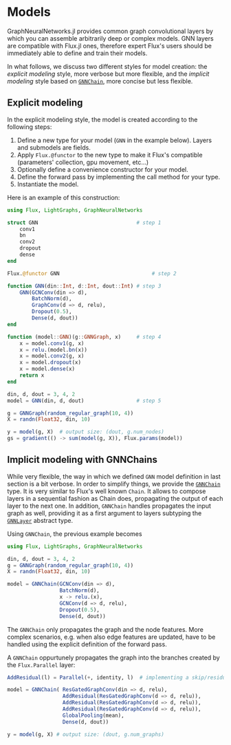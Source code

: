 # Models

GraphNeuralNetworks.jl provides common graph convolutional layers by which you can assemble arbitrarily deep or complex models. GNN layers are compatible with 
Flux.jl ones, therefore expert Flux's users should be immediately able to define and train 
their models. 

In what follows, we discuss two different styles for model creation:
the *explicit modeling* style, more verbose but more flexible, 
and the *implicit modeling* style based on [`GNNChain`](@ref), more concise but less flexible.

## Explicit modeling

In the explicit modeling style, the model is created according to the following steps:

1. Define a new type for your model (`GNN` in the example below). Layers and submodels are fields.
2. Apply `Flux.@functor` to the new type to make it Flux's compatible (parameters' collection, gpu movement, etc...)
3. Optionally define a convenience constructor for your model.
4. Define the forward pass by implementing the call method for your type.
5. Instantiate the model. 

Here is an example of this construction:
```julia
using Flux, LightGraphs, GraphNeuralNetworks

struct GNN                                # step 1
    conv1
    bn
    conv2
    dropout
    dense
end

Flux.@functor GNN                              # step 2

function GNN(din::Int, d::Int, dout::Int) # step 3    
    GNN(GCNConv(din => d),
        BatchNorm(d),
        GraphConv(d => d, relu),
        Dropout(0.5),
        Dense(d, dout))
end

function (model::GNN)(g::GNNGraph, x)     # step 4
    x = model.conv1(g, x)
    x = relu.(model.bn(x))
    x = model.conv2(g, x)
    x = model.dropout(x)
    x = model.dense(x)
    return x 
end

din, d, dout = 3, 4, 2 
model = GNN(din, d, dout)                 # step 5

g = GNNGraph(random_regular_graph(10, 4))
X = randn(Float32, din, 10) 

y = model(g, X)  # output size: (dout, g.num_nodes)
gs = gradient(() -> sum(model(g, X)), Flux.params(model))
```

## Implicit modeling with GNNChains

While very flexible, the way in which we defined `GNN` model definition in last section is a bit verbose.
In order to simplify things, we provide the [`GNNChain`](@ref) type. It is very similar 
to Flux's well known `Chain`. It allows to compose layers in a sequential fashion as Chain
does, propagating the output of each layer to the next one. In addition, `GNNChain` 
handles propagates the input graph as well, providing it as a first argument
to layers subtyping the [`GNNLayer`](@ref) abstract type. 

Using `GNNChain`, the previous example becomes

```julia
using Flux, LightGraphs, GraphNeuralNetworks

din, d, dout = 3, 4, 2 
g = GNNGraph(random_regular_graph(10, 4))
X = randn(Float32, din, 10)

model = GNNChain(GCNConv(din => d),
                 BatchNorm(d),
                 x -> relu.(x),
                 GCNConv(d => d, relu),
                 Dropout(0.5),
                 Dense(d, dout))
```

The `GNNChain` only propagates the graph and the node features. More complex scenarios, e.g. when also edge features are updated, have to be handled using the explicit definition of the forward pass. 

A `GNNChain` oppurtunely propagates the graph into the branches created by the `Flux.Parallel` layer:

```julia
AddResidual(l) = Parallel(+, identity, l)  # implementing a skip/residual connection

model = GNNChain( ResGatedGraphConv(din => d, relu),
                  AddResidual(ResGatedGraphConv(d => d, relu)),
                  AddResidual(ResGatedGraphConv(d => d, relu)),
                  AddResidual(ResGatedGraphConv(d => d, relu)),
                  GlobalPooling(mean),
                  Dense(d, dout))

y = model(g, X) # output size: (dout, g.num_graphs)
```
